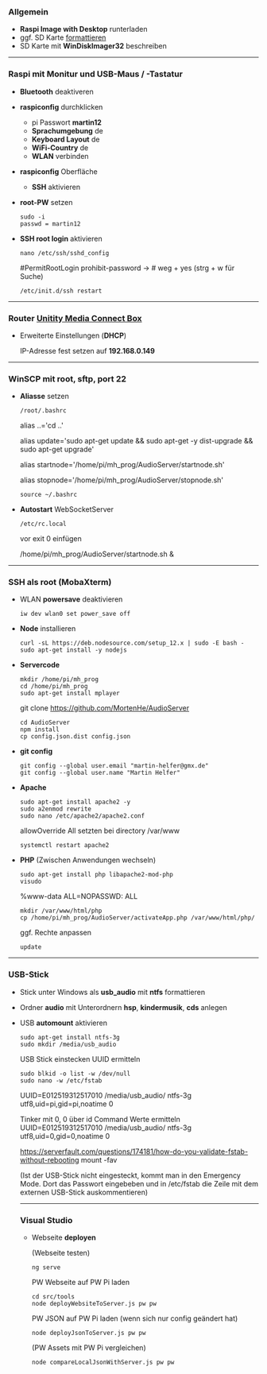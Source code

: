 ### Allgemein
- **Raspi Image with Desktop** runterladen
- ggf. SD Karte [formattieren](https://www.sdcard.org/downloads/formatter_3/)
- SD Karte mit **WinDiskImager32** beschreiben

---

### Raspi mit Monitur und USB-Maus / -Tastatur
- **Bluetooth** deaktiveren

- **raspiconfig** durchklicken
  - pi Passwort **martin12**
  - **Sprachumgebung** de
  - **Keyboard Layout** de
  - **WiFi-Country** de
  - **WLAN** verbinden

- **raspiconfig** Oberfläche
  - **SSH** aktivieren

- **root-PW** setzen
  
      sudo -i
      passwd = martin12

- **SSH root login** aktivieren
   
      nano /etc/ssh/sshd_config
  
  #PermitRootLogin prohibit-password → # weg + yes (strg + w für Suche)
  
      /etc/init.d/ssh restart

---

### Router [Unitity Media Connect Box](http://192.168.0.1/common_page/login.html)
- Erweiterte Einstellungen (**DHCP**)

  IP-Adresse fest setzen auf **192.168.0.149**

---

### WinSCP mit **root**, **sftp**, **port 22**
- **Aliasse** setzen
  
      /root/.bashrc

  alias ..='cd ..'

  alias update='sudo apt-get update && sudo apt-get -y dist-upgrade && sudo apt-get upgrade'

  alias startnode='/home/pi/mh_prog/AudioServer/startnode.sh'

   alias stopnode='/home/pi/mh_prog/AudioServer/stopnode.sh'
  
      source ~/.bashrc

- **Autostart** WebSocketServer
  
      /etc/rc.local
      
  vor exit 0 einfügen

  /home/pi/mh_prog/AudioServer/startnode.sh &

---

### SSH als **root** (MobaXterm)

- WLAN **powersave** deaktivieren

      iw dev wlan0 set power_save off
- **Node** installieren

      curl -sL https://deb.nodesource.com/setup_12.x | sudo -E bash -
      sudo apt-get install -y nodejs

- **Servercode**

      mkdir /home/pi/mh_prog
      cd /home/pi/mh_prog
      sudo apt-get install mplayer

  git clone https://github.com/MortenHe/AudioServer
             
      cd AudioServer
      npm install
      cp config.json.dist config.json

- **git config**

      git config --global user.email "martin-helfer@gmx.de"
      git config --global user.name "Martin Helfer"

- **Apache**

      sudo apt-get install apache2 -y
      sudo a2enmod rewrite
      sudo nano /etc/apache2/apache2.conf 
    
    allowOverride All setzten bei directory /var/www
    
      systemctl restart apache2

- **PHP** (Zwischen Anwendungen wechseln)

      sudo apt-get install php libapache2-mod-php
      visudo
     
    %www-data ALL=NOPASSWD: ALL
    
      mkdir /var/www/html/php
      cp /home/pi/mh_prog/AudioServer/activateApp.php /var/www/html/php/
   
    ggf. Rechte anpassen

      update

---

### **USB-Stick**
- Stick unter Windows als **usb_audio** mit **ntfs** formattieren
- Ordner **audio** mit Unterordnern **hsp**, **kindermusik**, **cds** anlegen
- USB **automount** aktivieren 

      sudo apt-get install ntfs-3g
      sudo mkdir /media/usb_audio

  USB Stick einstecken
  UUID ermitteln
  
      sudo blkid -o list -w /dev/null
      sudo nano -w /etc/fstab
      
    UUID=E012519312517010 /media/usb_audio/ ntfs-3g utf8,uid=pi,gid=pi,noatime 0
    
    Tinker mit 0, 0 über id Command Werte ermitteln
    UUID=E012519312517010 /media/usb_audio/ ntfs-3g utf8,uid=0,gid=0,noatime 0

    https://serverfault.com/questions/174181/how-do-you-validate-fstab-without-rebooting
    mount -fav

    (Ist der USB-Stick nicht eingesteckt, kommt man in den Emergency Mode. Dort das Passwort eingebeben und in /etc/fstab die Zeile mit dem externen USB-Stick auskommentieren)

    ---

    ### Visual Studio
    - Webseite **deployen**

        (Webseite testen)
          
          ng serve
    
       PW Webseite auf PW Pi laden

          cd src/tools
          node deployWebsiteToServer.js pw pw 

      PW JSON auf PW Pi laden (wenn sich nur config geändert hat)

          node deployJsonToServer.js pw pw

      (PW Assets mit PW Pi vergleichen)
          
          node compareLocalJsonWithServer.js pw pw
